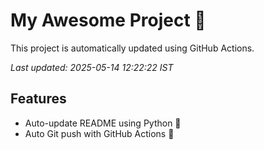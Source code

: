 # My Awesome Project 🚀

This project is automatically updated using GitHub Actions.

_Last updated: 2025-05-14 12:22:22 IST_

## Features
- Auto-update README using Python 🐍
- Auto Git push with GitHub Actions 🤖
